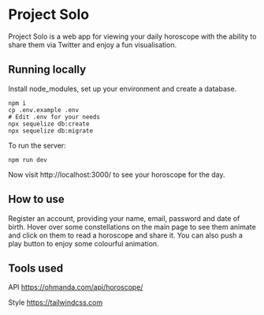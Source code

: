 # Project Solo

Project Solo is a web app for viewing your daily horoscope with the ability to share them via Twitter and enjoy a fun visualisation.

## Running locally

Install node_modules, set up your environment and create a database.

```
npm i
cp .env.example .env
# Edit .env for your needs
npx sequelize db:create
npx sequelize db:migrate
```

To run the server:

```
npm run dev
```

Now visit http://localhost:3000/ to see your horoscope for the day.

## How to use

Register an account, providing your name, email, password and date of birth.
Hover over some constellations on the main page to see them animate and click on them to read a horoscope and share it.
You can also push a play button to enjoy some colourful animation.

## Tools used
API
https://ohmanda.com/api/horoscope/

Style
https://tailwindcss.com
